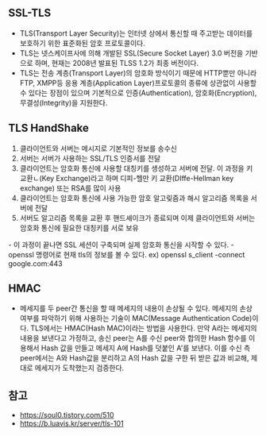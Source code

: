 ## SSL-TLS
- TLS(Transport Layer Security)는 인터넷 상에서 통신할 때 주고받는 데이터를 보호하기 위한 표준화된 암호 프로토콜이다. 
- TLS는 넷스케이프사에 의해 개발된 SSL(Secure Socket Layer) 3.0 버전을 기반으로 하며, 현재는 2008년 발표된 TLSS 1.2가 최종 버전이다.
- TLS는 전송 계층(Transport Layer)의 암호화 방식이기 때문에 HTTP뿐만 아니라 FTP, XMPP등 응용 계층(Application Layer)프로토콜의 종류에 상관없이 사용할 수 있다는 장점이 있으며 기본적으로 인증(Authentication), 암호화(Encryption), 무결성(Integrity)을 지원한다.

## TLS HandShake
 <ol><li>클라이언트와 서버는 메시지로 기본적인 정보를 송수신</li>
 <li>서버는 서버가 사용하는 SSL/TLS 인증서를 전달</li>
 <li>클라이언트는 암호화 통신에 사용할 대칭키를 생성하고 서버에 전달. 이 과정을 키 교환ㄴ(Key Exchange)라고 하며 디피-헬만 키 교환(DIffe-Hellman key exchange) 또는 RSA를 많이 사용</li>
 <li>클라이언트는 암호화 통신에 사용 가능한 암호 알고맂즘과 해시 알고리즘 목록을 서버에 전달</li>
 <li>서버도 알고리즘 목록을 교환 후 핸드셰이크가 종료되며 이제 클라이언트와 서버는 암호화 통신에 필요한 대칭키를 서로 보유</li></ol>
- 이 과정이 끝나면 SSL 세션이 구축되며 실제 암호화 통신을 시작할 수 있다.
- openssl 명령어로 현재 tls의 정보를 볼 수 있다. ex) openssl s_client -connect google.com:443

## HMAC
- 메세지를 두 peer간 통신을 할 때 메세지의 내용이 손상될 수 있다. 메세지의 손상 여부를 파악하기 위해 사용하는 기술이 MAC(Message Authentication Code)이다. TLS에서는 HMAC(Hash MAC)이라는 방법을 사용한다. 만약 A라는 메세지의 내용을 보낸다고 가정하고, 송신 peer는 A를 수신 peer와 합의한 Hash 함수를 이용해서 Hash 값을 만들고 메세지 A에 Hash를 덧붙인 A'를 보낸다. 이를 수신 측 peer에서는 A와 Hash값을 분리하고 A의 Hash 값을 구한 뒤 받은 값과 비교해, 제대로 메세지가 도착했는지 검증한다.

## 

## 참고
- https://soul0.tistory.com/510
- https://b.luavis.kr/server/tls-101
